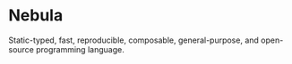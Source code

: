# Nebula
Static-typed, fast, reproducible, composable, general-purpose, and open-source programming language.
